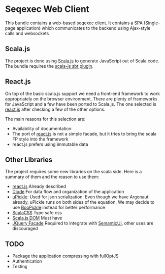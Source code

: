 # Seqexec Web Client

This bundle contains a web-based seqexec client. It contains a SPA (Single-page application) which communicates to the backend using Ajax-style calls and websockets

## Scala.js

The project is done using [Scala.js](http://www.scala-js.org/) to generate JavaScript out of Scala code. The bundle requires the [scala-js sbt plugin](http://www.scala-js.org/doc/sbt-plugin.html).

## React.js

On top of the basic scala.js support we need a front-end framework to work appropriately on the browser environment. There are plenty of frameworks for JavaScript and a few have been ported to Scala.js. The one selected is [react.js](https://github.com/japgolly/scalajs-react) after checking a few of the other options. 

The main reasons for this selection are:

* Availability of documentation
* The port of [react.js](https://facebook.github.io/react/) is not a simple facade, but it tries to bring the scala FP style into the framework
* react.js prefers using immutable data

## Other Libraries

The project requires some new libraries on the scala side. Here is a summary of them and the reason to use them:

* [react.js](https://facebook.github.io/react/) Already described
* [Diode](https://github.com/ochrons/diode) For data flow and organization of the application
* [uPickle](https://github.com/japgolly/upickle): Used for json serialization. Even though we have Argonaut already, uPickle runs on both sides of the equation. We may decide to use [BooPickle](https://github.com/ochrons/boopickle) instead for better performance
* [ScalaCSS](https://github.com/japgolly/scalacss/) Type safe css
* [Scala.js DOM](https://github.com/scala-js/scala-js-dom) Must have
* [JQuery Facade](https://github.com/jducoeur/jquery-facade) Required to integrate with [SemanticUI](http://semantic-ui.com/), other uses are discouraged


## TODO

* Package the application compressing with fullOptJS
* Authentication
* Testing